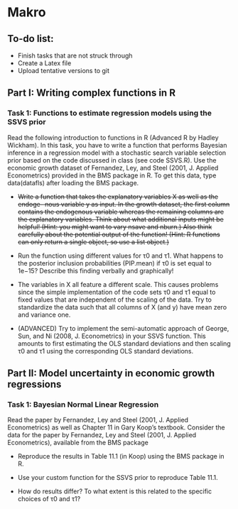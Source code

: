 # Makro

## To-do list:

- Finish tasks that are not struck through
- Create a Latex file
- Upload tentative versions to git

## Part I: Writing complex functions in R

### Task 1: Functions to estimate regression models using the SSVS prior

Read the following introduction to functions in R (Advanced R by Hadley Wickham). In this task, you have to write a function that performs Bayesian inference in a regression model with a stochastic search variable selection prior based on the code discussed in class (see code SSVS.R). Use the economic growth dataset of Fernandez, Ley, and Steel (2001, J. Applied Econometrics) provided in the BMS package in R. To get this data, type data(datafls) after loading the BMS package.

- ~~Write a function that takes the explanatory variables X as well as the endoge- nous variable y as input. In the growth dataset, the first column contains the endogenous variable whereas the remaining columns are the explanatory variables. Think about what additional inputs might be helpful! (Hint: you might want to vary nsave and nburn.) Also think carefully about the potential output of the function! (Hint: R functions can only return a single object, so use a list object.)~~

- Run the function using different values for τ0 and τ1. What happens to the posterior inclusion probabilities (PIP.mean) if τ0 is set equal to 1e−15? Describe this finding verbally and graphically!

- The variables in X all feature a different scale. This causes problems since the simple implementation of the code sets τ0 and τ1 equal to fixed values that are independent of the scaling of the data. Try to standardize the data such that all columns of X (and y) have mean zero and variance one.

- (ADVANCED) Try to implement the semi-automatic approach of George, Sun, and Ni (2008, J. Econometrics) in your SSVS function. This amounts to first estimating the OLS standard deviations and then scaling τ0 and τ1 using the corresponding OLS standard deviations.

## Part II: Model uncertainty in economic growth regressions

### Task 1: Bayesian Normal Linear Regression

Read the paper by Fernandez, Ley and Steel (2001, J. Applied Econometrics) as well as Chapter 11 in Gary Koop’s textbook. Consider the data for the paper by Fernandez, Ley and Steel (2001, J. Applied Econometrics), available from the BMS package

- Reproduce the results in Table 11.1 (in Koop) using the BMS package in R.

- Use your custom function for the SSVS prior to reproduce Table 11.1.

- How do results differ? To what extent is this related to the specific choices of τ0 and τ1?
